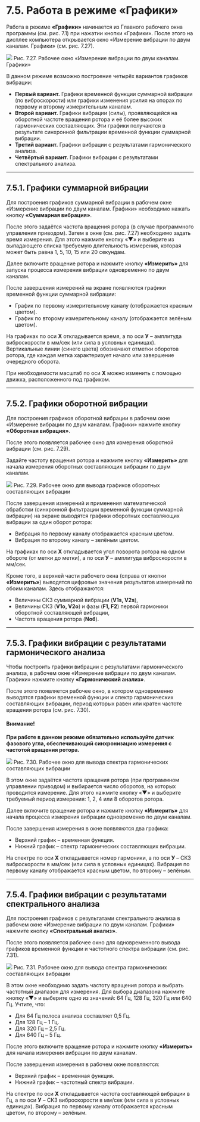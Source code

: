 # 7.5. Работа в режиме «Графики»

Работа в режиме **«Графики»** начинается из Главного рабочего окна программы (см. рис. 7.1) при нажатии кнопки «Графики». После этого на дисплее компьютера открывается окно «Измерение вибрации по двум каналам. Графики» (см. рис. 7.27).

![](image-18.png)
Рис. 7.27. Рабочее окно «Измерение вибрации по двум каналам. Графики»

В данном режиме возможно построение четырёх вариантов графиков вибрации:

- **Первый вариант.** Графики временной функции суммарной вибрации (по виброскорости) или графики изменения усилия на опорах по первому и второму измерительным каналам.
- **Второй вариант.** Графики вибрации (силы), проявляющейся на оборотной частоте вращения ротора и её более высоких гармонических составляющих. Эти графики получаются в результате синхронной фильтрации временной функции суммарной вибрации.
- **Третий вариант.** Графики вибрации с результатами гармонического анализа.
- **Четвёртый вариант.** Графики вибрации с результатами спектрального анализа.

---

## 7.5.1. Графики суммарной вибрации

Для построения графиков суммарной вибрации в рабочем окне «Измерение вибрации по двум каналам. Графики» необходимо нажать кнопку **«Суммарная вибрация»**.

После этого задаётся частота вращения ротора (в случае программного управления приводом). Затем в окне (см. рис. 7.27) необходимо задать время измерения. Для этого нажмите кнопку «▼» и выберите из выпадающего списка требуемую длительность измерения, которая может быть равна 1, 5, 10, 15 или 20 секундам.

Далее включите вращение ротора и нажмите кнопку **«Измерить»** для запуска процесса измерения вибрации одновременно по двум каналам.

После завершения измерений на экране появляются графики временной функции суммарной вибрации:
- График по первому измерительному каналу (отображается красным цветом).
- График по второму измерительному каналу (отображается зелёным цветом).

На графиках по оси **Х** откладывается время, а по оси **У** – амплитуда виброскорости в мм/сек (или сила в условных единицах). Вертикальные линии (синего цвета) обозначают отметки оборотов ротора, где каждая метка характеризует начало или завершение очередного оборота.

При необходимости масштаб по оси **Х** можно изменить с помощью движка, расположенного под графиком.

---

## 7.5.2. Графики оборотной вибрации

Для построения графиков оборотной вибрации в рабочем окне «Измерение вибрации по двум каналам. Графики» нажмите кнопку **«Оборотная вибрация»**.

После этого появляется рабочее окно для измерения оборотной вибрации (см. рис. 7.29).

Задайте частоту вращения ротора и нажмите кнопку **«Измерить»** для начала измерения оборотных составляющих вибрации по двум каналам.

![](_page_43_Figure_0.jpeg)
Рис. 7.29. Рабочее окно для вывода графиков оборотных составляющих вибрации

После завершения измерений и применения математической обработки (синхронной фильтрации временной функции суммарной вибрации) на экране выводятся графики оборотных составляющих вибрации за один оборот ротора:
- Вибрация по первому каналу отображается красным цветом.
- Вибрация по второму каналу – зелёным цветом.

На графиках по оси **Х** откладывается угол поворота ротора на одном обороте (от метки до метки), а по оси **У** – амплитуда виброскорости в мм/сек.

Кроме того, в верхней части рабочего окна (справа от кнопки **«Измерить»**) выводятся цифровые значения результатов измерений по обоим каналам. Здесь отображаются:
- Величины СКЗ суммарной вибрации (**V1s, V2s**),
- Величины СКЗ (**V1o, V2o**) и фазы (**F1, F2**) первой гармоники оборотной составляющей вибрации,
- Частота вращения ротора (**Nоб**).

---

## 7.5.3. Графики вибрации с результатами гармонического анализа

Чтобы построить графики вибрации с результатами гармонического анализа, в рабочем окне «Измерение вибрации по двум каналам. Графики» нажмите кнопку **«Гармонический анализ»**.

После этого появляется рабочее окно, в котором одновременно выводятся графики временной функции и спектр гармонических составляющих вибрации, период которых равен или кратен частоте вращения ротора (см. рис. 7.30).

#### Внимание!
**При работе в данном режиме обязательно используйте датчик фазового угла, обеспечивающий синхронизацию измерения с частотой вращения ротора.**

![](_page_44_Figure_0.jpeg)
Рис. 7.30. Рабочее окно для вывода спектра гармонических составляющих вибрации

В этом окне задаётся частота вращения ротора (при программном управлении приводом) и выбирается число оборотов, на которых проводится измерение. Для этого нажмите кнопку «▼» и выберите требуемый период измерения: 1, 2, 4 или 8 оборотов ротора.

Далее включите вращение ротора и нажмите кнопку **«Измерить»** для начала процесса измерения вибрации одновременно по двум каналам.

После завершения измерения в окне появляются два графика:
- Верхний график – временная функция.
- Нижний график – спектр гармонических составляющих вибрации.

На спектре по оси **Х** откладывается номер гармоники, а по оси **У** – СКЗ виброскорости в мм/сек (или сила в условных единицах). Вибрация по первому каналу отображается красным цветом, по второму – зелёным.

---

## 7.5.4. Графики вибрации с результатами спектрального анализа

Для построения графиков с результатами спектрального анализа в рабочем окне «Измерение вибрации по двум каналам. Графики» нажмите кнопку **«Спектральный анализ»**.

После этого появляется рабочее окно для одновременного вывода графиков временной функции и частотного спектра вибрации (см. рис. 7.31).

![](_page_45_Figure_0.jpeg)
Рис. 7.31. Рабочее окно для вывода спектра гармонических составляющих вибрации

В этом окне необходимо задать частоту вращения ротора и выбрать частотный диапазон для измерения. Для выбора диапазона нажмите кнопку «▼» и выберите одно из значений: 64 Гц, 128 Гц, 320 Гц или 640 Гц. Учтите, что:
- Для 64 Гц полоса анализа составляет 0,5 Гц.
- Для 128 Гц – 1 Гц.
- Для 320 Гц – 2,5 Гц.
- Для 640 Гц – 5 Гц.

После этого включите вращение ротора и нажмите кнопку **«Измерить»** для начала измерения вибрации по двум каналам.

После завершения измерения в рабочем окне появляются:
- Верхний график – временная функция.
- Нижний график – частотный спектр вибрации.

На спектре по оси **Х** откладывается частота составляющей вибрации в Гц, а по оси **У** – СКЗ виброскорости в мм/сек (или сила в условных единицах). Вибрация по первому каналу отображается красным цветом, по второму – зелёным.